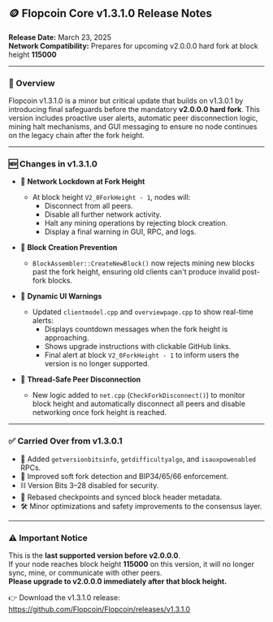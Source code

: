 ## 🪙 Flopcoin Core v1.3.1.0 Release Notes  
**Release Date:** March 23, 2025  
**Network Compatibility:** Prepares for upcoming v2.0.0.0 hard fork at block height **115000**  

---

### 🚀 Overview

Flopcoin v1.3.1.0 is a minor but critical update that builds on v1.3.0.1 by introducing final safeguards before the mandatory **v2.0.0.0 hard fork**. This version includes proactive user alerts, automatic peer disconnection logic, mining halt mechanisms, and GUI messaging to ensure no node continues on the legacy chain after the fork height.

---

### 🆕 Changes in v1.3.1.0

- 🔐 **Network Lockdown at Fork Height**
  - At block height `V2_0ForkHeight - 1`, nodes will:
    - Disconnect from all peers.
    - Disable all further network activity.
    - Halt any mining operations by rejecting block creation.
    - Display a final warning in GUI, RPC, and logs.

- 🧠 **Block Creation Prevention**
  - `BlockAssembler::CreateNewBlock()` now rejects mining new blocks past the fork height, ensuring old clients can't produce invalid post-fork blocks.

- 💬 **Dynamic UI Warnings**
  - Updated `clientmodel.cpp` and `overviewpage.cpp` to show real-time alerts:
    - Displays countdown messages when the fork height is approaching.
    - Shows upgrade instructions with clickable GitHub links.
    - Final alert at block `V2_0ForkHeight - 1` to inform users the version is no longer supported.

- 🔌 **Thread-Safe Peer Disconnection**
  - New logic added to `net.cpp` (`CheckForkDisconnect()`) to monitor block height and automatically disconnect all peers and disable networking once fork height is reached.

---

### ✅ Carried Over from v1.3.0.1

- 🧮 Added `getversionbitsinfo`, `getdifficultyalgo`, and `isauxpowenabled` RPCs.
- 🧠 Improved soft fork detection and BIP34/65/66 enforcement.
- ⛓️ Version Bits 3–28 disabled for security.
- 🔐 Rebased checkpoints and synced block header metadata.
- 🛠️ Minor optimizations and safety improvements to the consensus layer.

---

### ⚠️ Important Notice

This is the **last supported version before v2.0.0.0**.  
If your node reaches block height **115000** on this version, it will no longer sync, mine, or communicate with other peers.  
**Please upgrade to v2.0.0.0 immediately after that block height.**

👉 Download the v1.3.1.0 release:  
https://github.com/Flopcoin/Flopcoin/releases/v1.3.1.0

